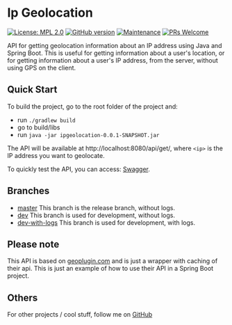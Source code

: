 # Ip Geolocation
[![License: MPL 2.0](https://img.shields.io/badge/License-MPL_2.0-brightgreen.svg)](https://opensource.org/licenses/MPL-2.0)
[![GitHub version](https://badge.fury.io/gh/xrusu%2Fip-geolocation.svg)](https://badge.fury.io/gh/xrusu%2Fip-geolocation)
[![Maintenance](https://img.shields.io/badge/Maintained%3F-yes-green.svg)](https://github.com/xrusu/ip-geolocation/graphs/commit-activity)
[![PRs Welcome](https://img.shields.io/badge/PRs-welcome-brightgreen.svg?style=flat-square)](http://makeapullrequest.com)

API for getting geolocation information about an IP address using Java and Spring Boot. This is useful for getting information about a user's location, or for getting information about a user's IP address, from the server, without using GPS on the client.


## Quick Start
To build the project, go to the root folder of the project and:
- run `./gradlew build`
- go to build/libs
- run `java -jar ipgeolocation-0.0.1-SNAPSHOT.jar`

The API will be available at http://localhost:8080/api/get/<ip>, where `<ip>` is the IP address you want to geolocate.

To quickly test the API, you can access:
[Swagger](http://localhost:8080/swagger-ui/index.html?configUrl=/v3/api-docs/swagger-config#/).


## Branches
- [master](https://github.com/xrusu/ip-geolocation) This branch is the release branch, without logs.
- [dev](https://github.com/xrusu/ip-geolocation/tree/dev) This branch is used for development, without logs.
- [dev-with-logs](https://github.com/xrusu/ip-geolocation/tree/dev-with-logs) This branch is used for development, with logs.

## Please note
This API is based on [geoplugin.com](https://www.geoplugin.com/) and is just a wrapper with caching of their api. This is just an example of how to use their API in a Spring Boot project.


## Others
For other projects / cool stuff, follow me on
[GitHub](https://github.com/xrusu)